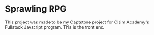 # Sprawling RPG

This project was made to be my Captstone project for Claim Academy's Fullstack Javscript program. This is the front end.
